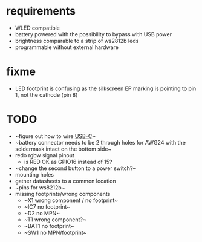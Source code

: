# requirements

* WLED compatible
* battery powered with the possibility to bypass with USB power
* brightness comparable to a strip of ws2812b leds
* programmable without external hardware

# fixme

* LED footprint is confusing as the silkscreen EP marking is pointing to pin 1, not the cathode (pin 8)

# TODO

* ~figure out how to wire [USB-C](https://www.allaboutcircuits.com/technical-articles/introduction-to-usb-type-c-which-pins-power-delivery-data-transfer/)~
* ~battery connector needs to be 2 through holes for AWG24 with the soldermask intact on the bottom side~
* redo rgbw signal pinout
    * is RED OK as GPIO16 instead of 15?
* ~change the second button to a power switch?~
* mounting holes
* gather datasheets to a common location
* ~pins for ws8212b~
* missing footprints/wrong components
    * ~X1 wrong component / no footprint~
    * ~IC7 no footprint~
    * ~D2 no MPN~
    * ~T1 wrong component?~
    * ~BAT1 no footprint~
    * ~SW1 no MPN/footprint~
